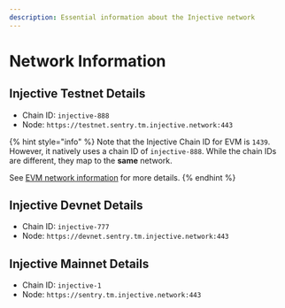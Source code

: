 ```yaml
---
description: Essential information about the Injective network
---
```


# Network Information

## Injective Testnet Details

* Chain ID: `injective-888`
* Node: `https://testnet.sentry.tm.injective.network:443`

{% hint style="info" %}
Note that the Injective Chain ID for EVM is `1439`.
However, it natively uses a chain ID of `injective-888`.
While the chain IDs are different, they map to the **same** network.

See [EVM network information](../developers-evm/network-information.md) for more details.
{% endhint %}

## Injective Devnet Details

* Chain ID: `injective-777`
* Node: `https://devnet.sentry.tm.injective.network:443`

## Injective Mainnet Details

* Chain ID: `injective-1`
* Node: `https://sentry.tm.injective.network:443`
